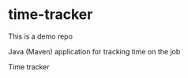 # time-tracker
This is a demo repo

Java (Maven) application for tracking time on the job

Time tracker

